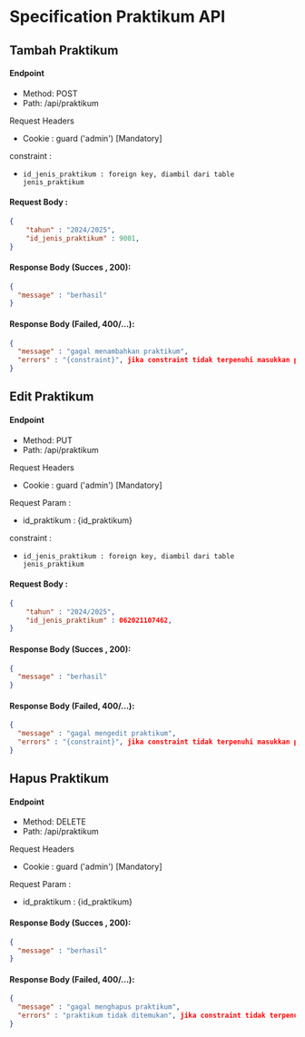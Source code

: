 # Specification Praktikum API 


## Tambah Praktikum
#### Endpoint
- Method: POST
- Path: /api/praktikum

Request Headers 
- Cookie : guard ('admin') [Mandatory]

constraint :
- `id_jenis_praktikum : foreign key, diambil dari table jenis_praktikum` 
#### Request Body :
```json
{
    "tahun" : "2024/2025",
    "id_jenis_praktikum" : 9001,
}
```

#### Response Body (Succes , 200): 
```json
{
  "message" : "berhasil"
}
```
#### Response Body (Failed, 400/...): 
```json
{
  "message" : "gagal menambahkan praktikum",
  "errors" : "{constraint}", jika constraint tidak terpenuhi masukkan pesan di dalam key errors
}
```

## Edit Praktikum
#### Endpoint
- Method: PUT
- Path: /api/praktikum

Request Headers 
- Cookie : guard ('admin') [Mandatory]

Request Param :
- id_praktikum : {id_praktikum}

constraint :
- `id_jenis_praktikum : foreign key, diambil dari table jenis_praktikum` 
#### Request Body :
```json
{
    "tahun" : "2024/2025",
    "id_jenis_praktikum" : 062021107462,
}
```

#### Response Body (Succes , 200): 
```json
{
  "message" : "berhasil"
}
```
#### Response Body (Failed, 400/...): 
```json
{
  "message" : "gagal mengedit praktikum",
  "errors" : "{constraint}", jika constraint tidak terpenuhi masukkan pesan di dalam key errors
}
```

## Hapus Praktikum
#### Endpoint
- Method: DELETE
- Path: /api/praktikum

Request Headers 
- Cookie : guard ('admin') [Mandatory]

Request Param :
- id_praktikum : {id_praktikum}

#### Response Body (Succes , 200): 
```json
{
  "message" : "berhasil"
}
```
#### Response Body (Failed, 400/...): 
```json
{
  "message" : "gagal menghapus praktikum",
  "errors" : "praktikum tidak ditemukan", jika constraint tidak terpenuhi masukkan pesan di dalam key errors
}
```